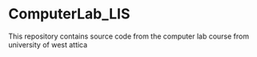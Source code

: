 # ComputerLab_LIS
This repository contains source code from the computer lab course from university of west attica
